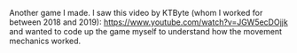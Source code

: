 Another game I made. I saw this video by KTByte (whom I worked for between 2018 and 2019): https://www.youtube.com/watch?v=JGW5ecDOjjk and wanted to code up the game myself to understand how the movement mechanics worked.
